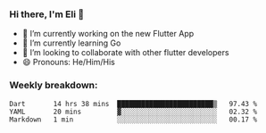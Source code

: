 ### Hi there, I'm Eli 👋
- 🔭 I’m currently working on the new Flutter App
- 🌱 I’m currently learning Go
- 🦄 I’m looking to collaborate with other flutter developers
- 😄 Pronouns: He/Him/His

### Weekly breakdown:
<!--START_SECTION:waka-->
```text
Dart       14 hrs 38 mins  ████████████████████████▒   97.43 % 
YAML       20 mins         ▓░░░░░░░░░░░░░░░░░░░░░░░░   02.32 % 
Markdown   1 min           ░░░░░░░░░░░░░░░░░░░░░░░░░   00.17 % 
```
<!--END_SECTION:waka-->
